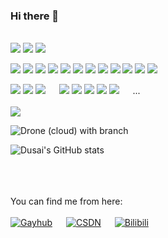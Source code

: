 ### Hi there 👋

<!--
**Sandman6z/Sandman6z** is a ✨ _special_ ✨ repository because its `README.md` (this file) appears on your GitHub profile.

Here are some ideas to get you started:

- 🔭 I’m currently working on ...
- 🌱 I’m currently learning ...
- 👯 I’m looking to collaborate on ...
- 🤔 I’m looking for help with ...
- 💬 Ask me about ...
- 📫 How to reach me: ...
- 😄 Pronouns: ...
- ⚡ Fun fact: ...
-->
<!-- https://shields.io/ -->
<br/>
<img src="https://img.shields.io/badge/C-%E2%88%9A-yellowgreen" /> <img src="https://img.shields.io/badge/QT-%E2%88%9A-yellowgreen" />
<img height="" width="" src="https://img.shields.io/badge/python-3.9-orange?style=for-the-badge&logo=python&logoColor=orange" />
<br/>

<img src="https://img.shields.io/badge/AltiumDesigner-%E2%88%9A-lightgrey" />    <img src="https://img.shields.io/badge/Keil-%E2%88%9A-lightgrey" />
<img src="https://img.shields.io/badge/STM32Cubes'-%E2%88%9A-lightgrey" />
<img src="https://img.shields.io/badge/51-%E2%88%9A-lightgrey" />
<img src="https://img.shields.io/badge/Arduino-%E2%88%9A-lightgrey" />
<img src="https://img.shields.io/badge/FPGA-%E2%88%9A-lightgrey" />
<img src="https://img.shields.io/badge/PCB-%E2%88%9A-lightgrey" />
<img src="https://img.shields.io/badge/PLC-%E2%88%9A-lightgrey" />
<img src="https://img.shields.io/badge/RTOS-%E2%88%9A-lightgrey" />
<img src="https://img.shields.io/badge/git-%E2%88%9A-lightgrey" />
<img src="https://img.shields.io/badge/MATLAB-%E2%88%9A-lightgrey" />
<img src="https://img.shields.io/badge/HTML-%E2%88%9A-lightgrey" />
<br/>

<img src="https://img.shields.io/badge/NAS-%E2%88%9A-red"/> <img src="https://img.shields.io/badge/3Dprint-%E2%88%9A-red" />
<img src="https://img.shields.io/badge/EMCU-%E2%88%9A-red" />
&emsp;
<img src="https://img.shields.io/badge/Server-%E2%88%9A-red" />
<img src="https://img.shields.io/badge/RAID-%E2%88%9A-red" />
<img src="https://img.shields.io/badge/示波器-%E2%88%9A-red"/>
<img src="https://img.shields.io/badge/万用表-%E2%88%9A-red"/>
<img src="https://img.shields.io/badge/焊接-%E2%88%9A-red"/>
&emsp;
...
<br/>
<br/>
<img src="https://img.shields.io/badge/UAV-Quadcopter-brightgreen?style=social&logo=appveyor" />


![Drone (cloud) with branch](https://img.shields.io/drone/build/Sandman6z/Pixhawk/2.4.8_v11)
<br/>

![Dusai's GitHub stats](https://github-readme-stats.vercel.app/api?username=Sandman6z&show_icons=true&theme=radical)
<br/>
<br/>
<br/>

<br>You can find me from here:<br/>
<br/>
[![Gayhub](https://img.shields.io/badge/Gayhub-......-Black)](https://github.com/Sandman6z)
&emsp;
[![CSDN](https://img.shields.io/badge/CSDN-Sandman6z-lightgrey)](https://blog.csdn.net/Sandman06?spm=1019.2139.3001.5343)
&emsp;
[![Bilibili](https://img.shields.io/badge/Bilibili-Sandman6z-Pink)](https://space.bilibili.com/120363860?spm_id_from=333.1007.0.0)

